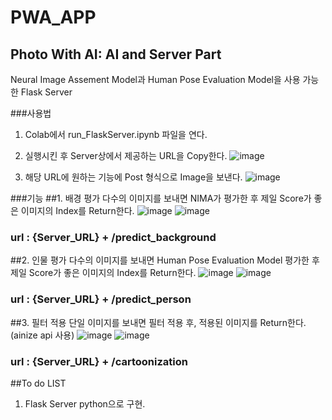 # PWA_APP

## Photo With AI: AI and Server Part
Neural Image Assement Model과 Human Pose Evaluation Model을 사용 가능한 Flask Server

###사용법
1. Colab에서 run_FlaskServer.ipynb 파일을 연다.
2. 실행시킨 후 Server상에서 제공하는 URL을 Copy한다.
![image](https://user-images.githubusercontent.com/38209962/107195805-2d415780-6a35-11eb-8750-7c17fd26b900.png)

3. 해당 URL에 원하는 기능에 Post 형식으로 Image을 보낸다.
![image](https://user-images.githubusercontent.com/38209962/107196040-72fe2000-6a35-11eb-8b1f-8bee5e3161d7.png)


###기능
##1. 배경 평가
다수의 이미지를 보내면 NIMA가 평가한 후 제일 Score가 좋은 이미지의 Index를 Return한다.
![image](https://user-images.githubusercontent.com/38209962/107196513-0cc5cd00-6a36-11eb-8a88-e2952b1f83b7.png)
![image](https://user-images.githubusercontent.com/38209962/107196659-3ed72f00-6a36-11eb-86e2-4923abd7a4df.png)

### url : {Server_URL} + /predict_background

##2. 인물 평가
다수의 이미지를 보내면 Human Pose Evaluation Model 평가한 후 제일 Score가 좋은 이미지의 Index를 Return한다.
![image](https://user-images.githubusercontent.com/38209962/107196857-83fb6100-6a36-11eb-8ac3-fbafc6bcbaf3.png)
![image](https://user-images.githubusercontent.com/38209962/107196950-a2615c80-6a36-11eb-915a-c825cac156a4.png)


### url : {Server_URL} + /predict_person

##3. 필터 적용
단일 이미지를 보내면 필터 적용 후, 적용된 이미지를 Return한다. (ainize api 사용)
![image](https://user-images.githubusercontent.com/38209962/107197320-156ad300-6a37-11eb-8a39-92d71f063e23.png)
![image](https://user-images.githubusercontent.com/38209962/107197367-24518580-6a37-11eb-9ffb-bd1a772142a8.png)


### url : {Server_URL} + /cartoonization


##To do LIST
1. Flask Server python으로 구현.

